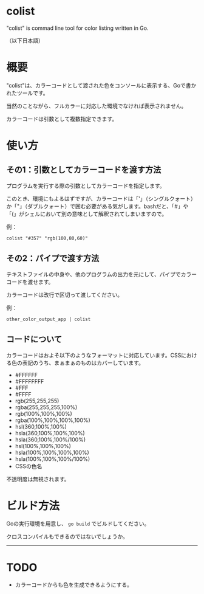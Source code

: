 # colist
"colist" is commad line tool for color listing written in Go.

（以下日本語）

# 概要
"colist"は、カラーコードとして渡された色をコンソールに表示する、Goで書かれたツールです。

当然のことながら、フルカラーに対応した環境でなければ表示されません。

カラーコードは引数として複数指定できます。

# 使い方
## その1：引数としてカラーコードを渡す方法

プログラムを実行する際の引数としてカラーコードを指定します。

このとき、環境にもよるはずですが、カラーコードは「'」（シングルクォート）か「"」（ダブルクォート）で囲む必要がある気がします。bashだと、「#」や「(」がシェルにおいて別の意味として解釈されてしまいますので。

例：

```colist "#357" "rgb(100,80,60)"```

## その2：パイプで渡す方法

テキストファイルの中身や、他のプログラムの出力を元にして、パイプでカラーコードを渡せます。

カラーコードは改行で区切って渡してください。

例：

```other_color_output_app | colist```

## コードについて

カラーコードはおよそ以下のようなフォーマットに対応しています。CSSにおける色の表記のうち、まぁまぁのものはカバーしています。
- #FFFFFF
- #FFFFFFFF
- #FFF
- #FFFF
- rgb(255,255,255)
- rgba(255,255,255,100%)
- rgb(100%,100%,100%)
- rgba(100%,100%,100%,100%)
- hsl(360,100%,100%)
- hsla(360,100%,100%,100%)
- hsla(360,100%,100%/100%)
- hsl(100%,100%,100%)
- hsla(100%,100%,100%,100%)
- hsla(100%,100%,100%/100%)
- CSSの色名

不透明度は無視されます。


# ビルド方法
Goの実行環境を用意し、 `go build` でビルドしてください。

クロスコンパイルもできるのではないでしょうか。

---

# TODO

- カラーコードからも色を生成できるようにする。
